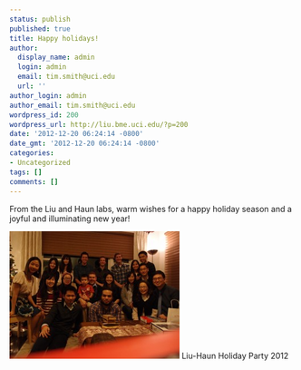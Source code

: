 ```yaml
---
status: publish
published: true
title: Happy holidays!
author:
  display_name: admin
  login: admin
  email: tim.smith@uci.edu
  url: ''
author_login: admin
author_email: tim.smith@uci.edu
wordpress_id: 200
wordpress_url: http://liu.bme.uci.edu/?p=200
date: '2012-12-20 06:24:14 -0800'
date_gmt: '2012-12-20 06:24:14 -0800'
categories:
- Uncategorized
tags: []
comments: []
---
```

<p>
From the Liu and Haun labs, warm wishes for a happy holiday season and a joyful and illuminating new year!</p>
<p><a href="/assets/PC190118.jpg"><img class="size-medium wp-image-202" alt="Liu-Haun Holiday Party 2012" src="/assets/PC190118-300x225.jpg" width="300" height="225" /></a> Liu-Haun Holiday Party 2012</p>
